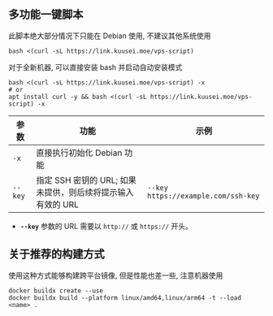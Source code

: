 ## 多功能一键脚本

此脚本绝大部分情况下只能在 Debian 使用, 不建议其他系统使用
```shell
bash <(curl -sL https://link.kuusei.moe/vps-script)
```
对于全新机器, 可以直接安装 bash 并启动自动安装模式
```shell
bash <(curl -sL https://link.kuusei.moe/vps-script) -x
# or
apt install curl -y && bash <(curl -sL https://link.kuusei.moe/vps-script) -x
```

| 参数    | 功能                                                         | 示例                                  |
|---------|--------------------------------------------------------------|---------------------------------------|
| `-x`    | 直接执行初始化 Debian 功能                              |                                     |
| `--key` | 指定 SSH 密钥的 URL; 如果未提供，则后续将提示输入有效的 URL  | `--key https://example.com/ssh-key` |

- **`--key`** 参数的 URL 需要以 `http://` 或 `https://` 开头。

## 关于推荐的构建方式
使用这种方式能够构建跨平台镜像, 但是性能也差一些, 注意机器使用

```shell
docker buildx create --use
docker buildx build --platform linux/amd64,linux/arm64 -t --load <name> .
```